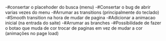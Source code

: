 -#consertar o placehoder do busca (menu)
-#Consertar o bug de abrir varias vezes do menu
-#Arrumar as transitions (principalmente do teclado)
-#Smooth transition na hora de mudar de pagina
-#Adicionar a animacao inicial (na entrada do saite)
-#Arrumar as branches
-#Possibilidade de fazer o botao que muda de cor trocar de paginas em vez de mudar a cor (animações no page load)
